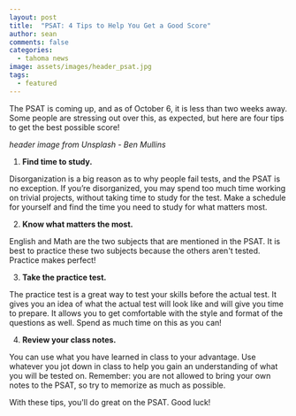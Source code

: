 ```yaml
---
layout: post
title:  "PSAT: 4 Tips to Help You Get a Good Score"
author: sean
comments: false
categories:
  - tahoma news
image: assets/images/header_psat.jpg
tags:
  - featured
---
```


The PSAT is coming up, and as of October 6, it is less than two weeks away. Some people are stressing out over this, as expected, but here are four tips to get the best possible score!

_header image from Unsplash - Ben Mullins_

1.  **Find time to study.**

Disorganization is a big reason as to why people fail tests, and the PSAT is no exception. If you’re disorganized, you may spend too much time working on trivial projects, without taking time to study for the test. Make a schedule for yourself and find the time you need to study for what matters most.

2. **Know what matters the most.**

English and Math are the two subjects that are mentioned in the PSAT. It is best to practice these two subjects because the others aren't tested. Practice makes perfect!

3. **Take the practice test.**

The practice test is a great way to test your skills before the actual test. It gives you an idea of what the actual test will look like and will give you time to prepare. It allows you to get comfortable with the style and format of the questions as well. Spend as much time on this as you can!

4. **Review your class notes.**

You can use what you have learned in class to your advantage. Use whatever you jot down in class to help you gain an understanding of what you will be tested on. Remember: you are not allowed to bring your own notes to the PSAT, so try to memorize as much as possible.


With these tips, you'll do great on the PSAT. Good luck! 